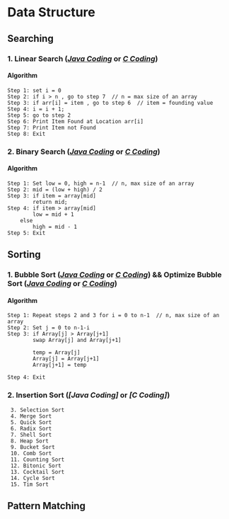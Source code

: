 # Data Structure

## Searching

### 1. Linear Search (***[Java Coding](https://github.com/kaamrul/Data-Structure/blob/master/Searching/LinearSearch.java)*** or ***[C Coding](https://github.com/kaamrul/Data-Structure/blob/master/Searching/LinearSearch.c)***)

#### Algorithm
```
Step 1: set i = 0
Step 2: if i > n , go to step 7  // n = max size of an array
Step 3: if arr[i] = item , go to step 6  // item = founding value
Step 4: i = i + 1;
Step 5: go to step 2
Step 6: Print Item Found at Location arr[i]
Step 7: Print Item not Found
Step 8: Exit
```
### 2. Binary Search (***[Java Coding](https://github.com/kaamrul/Data-Structure/blob/master/Searching/BinarySearch.java)*** or ***[C Coding](https://github.com/kaamrul/Data-Structure/blob/master/Searching/BinarySearch.c)***)

#### Algorithm
```
Step 1: Set low = 0, high = n-1  // n, max size of an array
Step 2: mid = (low + high) / 2
Step 3: if item = array[mid]
		return mid;
Step 4: if item > array[mid]
		low = mid + 1
	else
		high = mid - 1
Step 5: Exit
```

## Sorting

### 1. Bubble Sort (***[Java Coding](https://github.com/kaamrul/Data-Structure/blob/master/Sorting/BubbleSort.java)*** or ***[C Coding](https://github.com/kaamrul/Data-Structure/blob/master/Sorting/BubbleSort.c)***) && Optimize Bubble Sort (***[Java Coding](https://github.com/kaamrul/Data-Structure/blob/master/Sorting/BubbleSortOptimize.java)*** or ***[C Coding](https://github.com/kaamrul/Data-Structure/blob/master/Sorting/BubbleSortOptimize.c)***)

#### Algorithm
```
Step 1: Repeat steps 2 and 3 for i = 0 to n-1  // n, max size of an array
Step 2: Set j = 0 to n-1-i
Step 3: if Array[j] > Array[j+1]
		swap Array[j] and Array[j+1]

		temp = Array[j]
		Array[j] = Array[j+1]
		Array[j+1] = temp

Step 4: Exit
```
### 2. Insertion Sort (***[Java Coding]*** or ***[C Coding]***)
```
 3. Selection Sort
 4. Merge Sort
 5. Quick Sort
 6. Radix Sort
 7. Shell Sort
 8. Heap Sort
 9. Bucket Sort
 10. Comb Sort
 11. Counting Sort
 12. Bitonic Sort
 13. Cocktail Sort
 14. Cycle Sort
 15. Tim Sort
```

## Pattern Matching